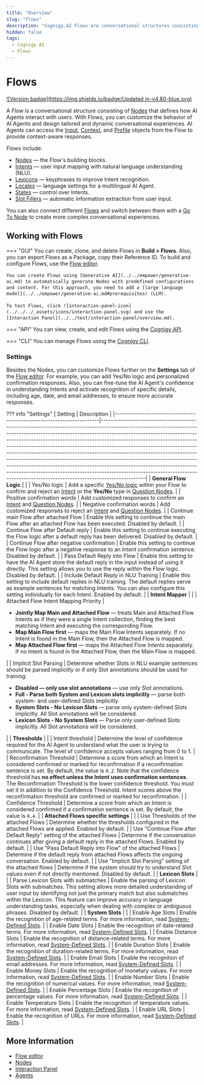 ```yaml
---
title: "Overview"
slug: "flows"
description: "Cognigy.AI Flows are conversational structures consisting of Nodes that define how AI Agents interact with users. With Flows, you can customize the behavior of AI Agents and design tailored and dynamic conversational experiences."
hidden: false
tags:
  - Cognigy.AI
  - Flows
---
```


# Flows

[![Version badge](https://img.shields.io/badge/Updated in-v4.80-blue.svg)](../../../release-notes/4.80.md)

A _Flow_ is a conversational structure consisting of [Nodes](../nodes/overview.md) that defines how AI Agents interact with users. With Flows, you can customize the behavior of AI Agents and design tailored and dynamic conversational experiences. AI Agents can access the [Input](../../test/interaction-panel/input.md), [Context](../../test/interaction-panel/context.md), and [Profile](../../test/interaction-panel/profile.md) objects from the Flow to provide context-aware responses.

Flows include:

- [Nodes](../nodes/overview.md) — the Flow's building blocks.
- [Intents](../../empower/nlu/intents/overview.md) — user input mapping with natural language understanding (NLU).
- [Lexicons](../../empower/nlu/slots/user-defined/lexicon.md) — keyphrases to improve Intent recognition.
- [Locales](../translation-and-localization/localization.md) — language settings for a multilingual AI Agent.
- [States](../../test/interaction-panel/state.md) — control over Intents.
- [Slot Fillers](../../empower/nlu/slot-fillers.md) — automatic information extraction from user input.

You can also connect different [Flows](../../empower/nlu/attachments.md) and switch between them with a [Go To Node](../node-reference/logic/go-to.md) to create more complex conversational experiences.

## Working with Flows

=== "GUI"
    You can create, clone, and delete Flows in **Build > Flows**. Also, you can export Flows as a Package, copy their Reference ID. To build and configure Flows, use the [Flow editor](editor.md).

    You can create Flows using [Generative AI](../../empower/generative-ai.md) to automatically generate Nodes with predefined configurations and content. For this approach, you need to add a [large language model](../../empower/generative-ai.md#prerequisites) (LLM).

    To test Flows, click ![interaction-panel-icon](../../../_assets/icons/interaction-panel.svg) and use the [Interaction Panel](../../test/interaction-panel/overview.md).

=== "API"
    You can view, create, and edit Flows using the [Cognigy API](https://api-dev.cognigy.ai/openapi#tag--Charts-v2.0).

=== "CLI"
    You can manage Flows using the [Cognigy CLI](https://github.com/Cognigy/Cognigy-CLI).

### Settings

Besides the Nodes, you can customize Flows further on the **Settings** tab of the [Flow editor](editor.md). For example, you can add Yes/No logic and personalized confirmation responses. Also, you can fine-tune the AI Agent's confidence in understanding Intents and activate recognition of specific details, including age, date, and email addresses, to ensure more accurate responses.

??? info "Settings"
    | Setting                                                               | Description                                                                                                                                                                                                                                                                                                                                                                                                                                                                                                                                                                                                                                                                                                                                    |
    |-----------------------------------------------------------------------|------------------------------------------------------------------------------------------------------------------------------------------------------------------------------------------------------------------------------------------------------------------------------------------------------------------------------------------------------------------------------------------------------------------------------------------------------------------------------------------------------------------------------------------------------------------------------------------------------------------------------------------------------------------------------------------------------------------------------------------------|
    | **General Flow Logic**                                                |                                                                                                                                                                                                                                                                                                                                                                                                                                                                                                                                                                                                                                                                                                                                                |
    | Yes/No logic                                                          | Add a specific [Yes/No logic](../../empower/nlu/intents/yes-no-intents.md) within your Flow to confirm and reject an [Intent](../../empower/nlu/intents/overview.md) or the **Yes/No** type in [Question Nodes](../node-reference/basic/question.md).                                                                                                                                                                                                                                                                                                                                                                                                                                                                                        |
    | Positive confirmation words                                           | Add customized responses to confirm an [Intent](../../empower/nlu/intents/overview.md) and [Question Nodes](../node-reference/basic/question.md).                                                                                                                                                                                                                                                                                                                                                                                                                                                                                                                                                                                            |
    | Negative confirmation words                                           | Add customized responses to reject an [Intent](../../empower/nlu/intents/overview.md) and [Question Nodes](../node-reference/basic/question.md).                                                                                                                                                                                                                                                                                                                                                                                                                                                                                                                                                                                             |
    | Continue main Flow after attached Flow                                | Enable this setting to continue the main Flow after an attached Flow has been executed. Disabled by default.                                                                                                                                                                                                                                                                                                                                                                                                                                                                                                                                                                                                                                   |
    | Continue Flow after Default reply                                     | Enable this setting to continue executing the Flow logic after a default reply has been delivered. Disabled by default.                                                                                                                                                                                                                                                                                                                                                                                                                                                                                                                                                                                                                        |
    | Continue Flow after negative confirmation                             | Enable this setting to continue the Flow logic after a negative response to an Intent confirmation sentence. Disabled by default.                                                                                                                                                                                                                                                                                                                                                                                                                                                                                                                                                                                                              |
    | Pass Default Reply into Flow                                          | Enable this setting to have the AI Agent store the default reply in the input instead of using it directly. This setting allows you to use the reply within the Flow logic. Disabled by default.                                                                                                                                                                                                                                                                                                                                                                                                                                                                                                                                                       |
    | Include Default Reply in NLU Training                                 | Enable this setting to include default replies in NLU training. The default replies serve as example sentences for matching Intents. You can also configure this setting individually for each Intent. Enabled by default.                                                                                                                                                                                                                                                                                                                                                                                                                                                                                                                     |
    | **Intent Mapper**                                                     |                                                                                                                                                                                                                                                                                                                                                                                                                                                                                                                                                                                                                                                                                                                                                |
    | Attached Flow Intent Mapping Priority                                 | <ul><li>**Jointly Map Main and Attached Flow** — treats Main and Attached Flow Intents as if they were a single Intent collection, finding the best matching Intent and executing the corresponding Flow.</li><li>**Map Main Flow first** — maps the Main Flow Intents separately. If no Intent is found in the Main Flow, then the Attached Flow is mapped.</li><li>**Map Attached Flow first** — maps the Attached Flow Intents separately. If no Intent is found in the Attached Flow, then the Main Flow is mapped.</li></ul>                                                                                                                                                                                                              |
    | Implicit Slot Parsing                                                 | Determine whether Slots in NLU example sentences should be parsed implicitly or if only Slot annotations should be used for training:<ul><li>**Disabled — only use slot annotations** — use only Slot annotations.</li><li>**Full - Parse both System and Lexicon slots implicitly** — parse both system- and user-defined Slots implicitly.</li><li>**System Slots - No Lexicon Slots** — parse only system-defined Slots implicitly. All Slot annotations will be considered.</li><li>**Lexicon Slots - No System Slots** — Parse only user-defined Slots implicitly. All Slot annotations will be considered.</li></ul> |
    | **Thresholds**                                                        |                                                                                                                                                                                                                                                                                                                                                                                                                                                                                                                                                                                                                                                                                                                                                |
    | Intent threshold                                                      | Determine the level of confidence required for the AI Agent to understand what the user is trying to communicate. The level of confidence accepts values ranging from 0 to 1.                                                                                                                                                                                                                                                                                                                                                                                                                                                                                                                                                                  |
    | Reconfirmation Threshold                                              | Determine a score from which an Intent is considered confirmed or marked for reconfirmation if a reconfirmation sentence is set. By default, the value is `0.2`. Note that the confidence threshold has **no effect unless the Intent uses confirmation sentences**. The Reconfirmation Threshold is the lower confidence threshold. You must set it in addition to the Confidence Threshold. Intent scores above the reconfirmation threshold are confirmed or marked for reconfirmation.                                                                                                                                                                                                                                                     |
    | Confidence Threshold                                                  | Determine a score from which an Intent is considered confirmed if a confirmation sentence is set. By default, the value is `0.4`.                                                                                                                                                                                                                                                                                                                                                                                                                                                                                                                                                                                                              |
    | **Attached Flows specific settings**                                  |                                                                                                                                                                                                                                                                                                                                                                                                                                                                                                                                                                                                                                                                                                                                                |
    | Use Thresholds of the attached Flows                                  | Determine whether the thresholds configured in the attached Flows are applied. Enabled by default.                                                                                                                                                                                                                                                                                                                                                                                                                                                                                                                                                                                                                                             |
    | Use "Continue Flow after Default Reply" setting of the attached Flows | Determine if the conversation continues after giving a default reply in the attached Flows. Enabled by default.                                                                                                                                                                                                                                                                                                                                                                                                                                                                                                                                                                                                                                |
    | Use "Pass Default Reply into Flow" of the attached Flows              | Determine if the default reply from attached Flows affects the ongoing conversation. Enabled by default.                                                                                                                                                                                                                                                                                                                                                                                                                                                                                                                                                                                                                                       |
    | Use "Implicit Slot Parsing" setting of the attached flows             | Determine if the system should try to understand Slot values even if not directly mentioned. Disabled by default.                                                                                                                                                                                                                                                                                                                                                                                                                                                                                                                                                                                                                              |
    | **Lexicon Slots**                                                     |                                                                                                                                                                                                                                                                                                                                                                                                                                                                                                                                                                                                                                                                                                                                                |
    | Parse Lexicon Slots with submatches                                   | Enable the parsing of Lexicon Slots with submatches. This setting allows more detailed understanding of user input by identifying not just the primary match but also submatches within the Lexicon. This feature can improve accuracy in language understanding tasks, especially when dealing with complex or ambiguous phrases. Disabled by default.                                                                                                                                                                                                                                                                                                                                                                                        |
    | **System Slots**                                                      |                                                                                                                                                                                                                                                                                                                                                                                                                                                                                                                                                                                                                                                                                                                                                |
    | Enable Age Slots                                                      | Enable the recognition of age-related terms. For more information, read [System-Defined Slots](../../empower/nlu/slots/system-defined.md).                                                                                                                                                                                                                                                                                                                                                                                                                                                                                                                                                                            |
    | Enable Date Slots                                                     | Enable the recognition of date-related terms. For more information, read [System-Defined Slots](../../empower/nlu/slots/system-defined.md).                                                                                                                                                                                                                                                                                                                                                                                                                                                                                                                                                                           |
    | Enable Distance Slots                                                 | Enable the recognition of distance-related terms. For more information, read [System-Defined Slots](../../empower/nlu/slots/system-defined.md).                                                                                                                                                                                                                                                                                                                                                                                                                                                                                                                                                                       |
    | Enable Duration Slots                                                 | Enable the recognition of duration-related terms. For more information, read [System-Defined Slots](../../empower/nlu/slots/system-defined.md).                                                                                                                                                                                                                                                                                                                                                                                                                                                                                                                                                                       |
    | Enable Email Slots                                                    | Enable the recognition of email addresses. For more information, read [System-Defined Slots](../../empower/nlu/slots/system-defined.md).                                                                                                                                                                                                                                                                                                                                                                                                                                                                                                                                                                              |
    | Enable Money Slots                                                    | Enable the recognition of monetary values. For more information, read [System-Defined Slots](../../empower/nlu/slots/system-defined.md).                                                                                                                                                                                                                                                                                                                                                                                                                                                                                                                                                                              |
    | Enable Number Slots                                                   | Enable the recognition of numerical values. For more information, read [System-Defined Slots](../../empower/nlu/slots/system-defined.md).                                                                                                                                                                                                                                                                                                                                                                                                                                                                                                                                                                             |
    | Enable Percentage Slots                                               | Enable the recognition of percentage values. For more information, read [System-Defined Slots](../../empower/nlu/slots/system-defined.md).                                                                                                                                                                                                                                                                                                                                                                                                                                                                                                                                                                            |
    | Enable Temperature Slots                                              | Enable the recognition of temperature values. For more information, read [System-Defined Slots](../../empower/nlu/slots/system-defined.md).                                                                                                                                                                                                                                                                                                                                                                                                                                                                                                                                                                           |
    | Enable URL Slots                                                      | Enable the recognition of URLs. For more information, read [System-Defined Slots](../../empower/nlu/slots/system-defined.md).                                                                                                                                                                                                                                                                                                                                                                                                                                                                                                                                                                                         |

## More Information

- [Flow editor](editor.md)
- [Nodes](../nodes/overview.md)
- [Interaction Panel](../../test/interaction-panel/overview.md)
- [Agents](../../overview/ai-workforce.md)
